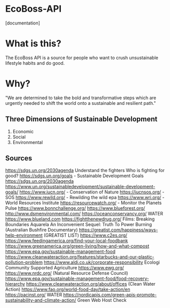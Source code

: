 # EcoBoss-API
[documentation]
# What is this? 
The EcoBoss API is a source for people who want to crush unsustainable lifestyle habits and do good. 

# Why? 
"We are determined to take the bold and transformative steps which are urgently needed to shift the world onto a sustainable and resilient path."

## Three Dimensions of Sustainable Development
   1. Economic
   2. Social
   3. Environmental
## Sources
https://sdgs.un.org/2030agenda 
Understand the fighters
Who is fighting for good?
https://sdgs.un.org/goals - Sustainable Development Goals
https://sdgs.un.org/2030agenda 
https://www.un.org/sustainabledevelopment/sustainable-development-goals/ 
https://www.iucn.org/ - Conservation of Nature 
https://iucnsos.org/ - SOS
https://www.rewild.org/ - Rewilding the wild
epa 
https://www.wri.org/ - World Resources Institute
https://resourcewatch.org/ - Monitor the Planets Pulse
https://www.bonnchallenge.org/ 
https://www.blueforest.org/ 
http://www.dsmenvironmental.com/ 
https://oceanconservancy.org/ WATER
https://www.blueland.com 
https://fightthenewdrug.org/ 
Films: 
Breaking Boundaries 
Aquarela 
An Inconvenient Sequel: Truth To Power
Burning (Australian Bushfire Documentary)
https://greatist.com/happiness/ways-help-environment (GREATIST LIST)
https://www.c2es.org/ 
https://www.feedingamerica.org/find-your-local-foodbank 
https://www.greenamerica.org/green-living/how-and-what-compost 
https://www.epa.gov/sustainable-management-food 
https://www.cleanwateraction.org/features/starbucks-and-our-plastic-pollution-problem 
https://www.aldi.co.uk/corporate-responsibility 
Ecologi
Community Supported Agriculture
https://www.ewg.org/  
https://www.nrdc.org/ (Natural Resource Defense Council)
https://www.epa.gov/sustainable-management-food/food-recovery-hierarchy 
https://www.cleanwateraction.org/about/offices (Clean Water Action)
https://www.fao.org/world-food-day/take-action/en 
https://pacinst.org/ WATER
https://nordicapis.com/green-apis-promote-sustainability-and-climate-action/ Green Web Host Check
